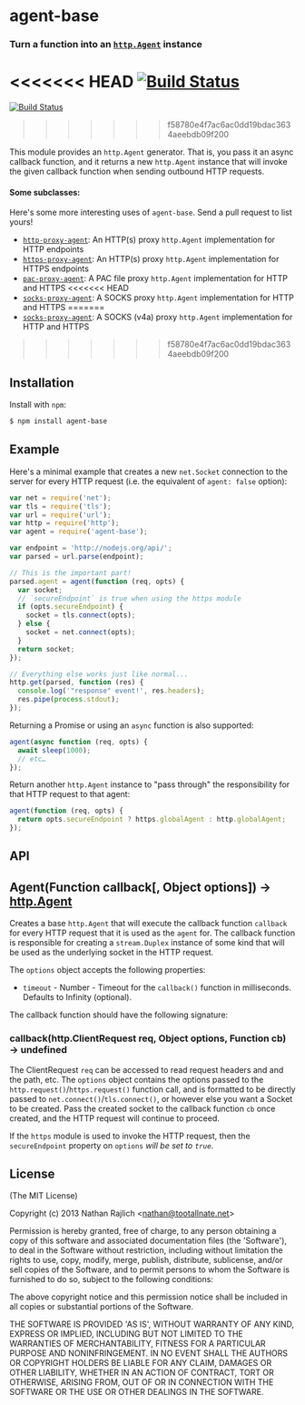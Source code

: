 agent-base
==========
### Turn a function into an [`http.Agent`][http.Agent] instance
<<<<<<< HEAD
[![Build Status](https://github.com/TooTallNate/node-agent-base/workflows/Node%20CI/badge.svg)](https://github.com/TooTallNate/node-agent-base/actions?workflow=Node+CI)
=======
[![Build Status](https://travis-ci.org/TooTallNate/node-agent-base.svg?branch=master)](https://travis-ci.org/TooTallNate/node-agent-base)
>>>>>>> f58780e4f7ac6ac0dd19bdac3634aeebdb09f200

This module provides an `http.Agent` generator. That is, you pass it an async
callback function, and it returns a new `http.Agent` instance that will invoke the
given callback function when sending outbound HTTP requests.

#### Some subclasses:

Here's some more interesting uses of `agent-base`.
Send a pull request to list yours!

 * [`http-proxy-agent`][http-proxy-agent]: An HTTP(s) proxy `http.Agent` implementation for HTTP endpoints
 * [`https-proxy-agent`][https-proxy-agent]: An HTTP(s) proxy `http.Agent` implementation for HTTPS endpoints
 * [`pac-proxy-agent`][pac-proxy-agent]: A PAC file proxy `http.Agent` implementation for HTTP and HTTPS
<<<<<<< HEAD
 * [`socks-proxy-agent`][socks-proxy-agent]: A SOCKS proxy `http.Agent` implementation for HTTP and HTTPS
=======
 * [`socks-proxy-agent`][socks-proxy-agent]: A SOCKS (v4a) proxy `http.Agent` implementation for HTTP and HTTPS
>>>>>>> f58780e4f7ac6ac0dd19bdac3634aeebdb09f200


Installation
------------

Install with `npm`:

``` bash
$ npm install agent-base
```


Example
-------

Here's a minimal example that creates a new `net.Socket` connection to the server
for every HTTP request (i.e. the equivalent of `agent: false` option):

```js
var net = require('net');
var tls = require('tls');
var url = require('url');
var http = require('http');
var agent = require('agent-base');

var endpoint = 'http://nodejs.org/api/';
var parsed = url.parse(endpoint);

// This is the important part!
parsed.agent = agent(function (req, opts) {
  var socket;
  // `secureEndpoint` is true when using the https module
  if (opts.secureEndpoint) {
    socket = tls.connect(opts);
  } else {
    socket = net.connect(opts);
  }
  return socket;
});

// Everything else works just like normal...
http.get(parsed, function (res) {
  console.log('"response" event!', res.headers);
  res.pipe(process.stdout);
});
```

Returning a Promise or using an `async` function is also supported:

```js
agent(async function (req, opts) {
  await sleep(1000);
  // etc…
});
```

Return another `http.Agent` instance to "pass through" the responsibility
for that HTTP request to that agent:

```js
agent(function (req, opts) {
  return opts.secureEndpoint ? https.globalAgent : http.globalAgent;
});
```


API
---

## Agent(Function callback[, Object options]) → [http.Agent][]

Creates a base `http.Agent` that will execute the callback function `callback`
for every HTTP request that it is used as the `agent` for. The callback function
is responsible for creating a `stream.Duplex` instance of some kind that will be
used as the underlying socket in the HTTP request.

The `options` object accepts the following properties:

  * `timeout` - Number - Timeout for the `callback()` function in milliseconds. Defaults to Infinity (optional).

The callback function should have the following signature:

### callback(http.ClientRequest req, Object options, Function cb) → undefined

The ClientRequest `req` can be accessed to read request headers and
and the path, etc. The `options` object contains the options passed
to the `http.request()`/`https.request()` function call, and is formatted
to be directly passed to `net.connect()`/`tls.connect()`, or however
else you want a Socket to be created. Pass the created socket to
the callback function `cb` once created, and the HTTP request will
continue to proceed.

If the `https` module is used to invoke the HTTP request, then the
`secureEndpoint` property on `options` _will be set to `true`_.


License
-------

(The MIT License)

Copyright (c) 2013 Nathan Rajlich &lt;nathan@tootallnate.net&gt;

Permission is hereby granted, free of charge, to any person obtaining
a copy of this software and associated documentation files (the
'Software'), to deal in the Software without restriction, including
without limitation the rights to use, copy, modify, merge, publish,
distribute, sublicense, and/or sell copies of the Software, and to
permit persons to whom the Software is furnished to do so, subject to
the following conditions:

The above copyright notice and this permission notice shall be
included in all copies or substantial portions of the Software.

THE SOFTWARE IS PROVIDED 'AS IS', WITHOUT WARRANTY OF ANY KIND,
EXPRESS OR IMPLIED, INCLUDING BUT NOT LIMITED TO THE WARRANTIES OF
MERCHANTABILITY, FITNESS FOR A PARTICULAR PURPOSE AND NONINFRINGEMENT.
IN NO EVENT SHALL THE AUTHORS OR COPYRIGHT HOLDERS BE LIABLE FOR ANY
CLAIM, DAMAGES OR OTHER LIABILITY, WHETHER IN AN ACTION OF CONTRACT,
TORT OR OTHERWISE, ARISING FROM, OUT OF OR IN CONNECTION WITH THE
SOFTWARE OR THE USE OR OTHER DEALINGS IN THE SOFTWARE.

[http-proxy-agent]: https://github.com/TooTallNate/node-http-proxy-agent
[https-proxy-agent]: https://github.com/TooTallNate/node-https-proxy-agent
[pac-proxy-agent]: https://github.com/TooTallNate/node-pac-proxy-agent
[socks-proxy-agent]: https://github.com/TooTallNate/node-socks-proxy-agent
[http.Agent]: https://nodejs.org/api/http.html#http_class_http_agent
